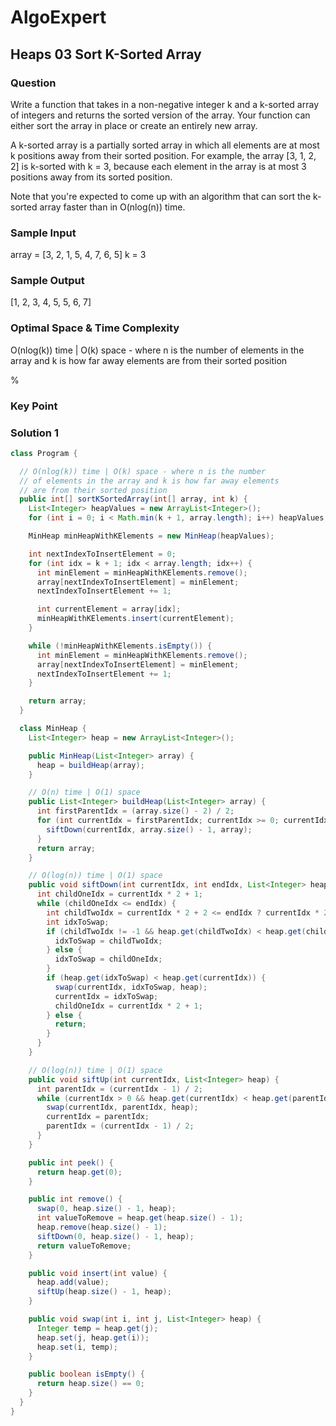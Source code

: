 # AlgoExpert

## Heaps 03 Sort K-Sorted Array

### Question

Write a function that takes in a non-negative integer k and a k-sorted array of integers and returns the sorted version of the array. Your function can either sort the array in place or create an entirely new array.

A k-sorted array is a partially sorted array in which all elements are at most k positions away from their sorted position. For example, the array [3, 1, 2, 2] is k-sorted with k = 3, because each element in the array is at most 3 positions away from its sorted position.

Note that you're expected to come up with an algorithm that can sort the k-sorted array faster than in O(nlog(n)) time.

### Sample Input

array = [3, 2, 1, 5, 4, 7, 6, 5]
k = 3

### Sample Output

[1, 2, 3, 4, 5, 5, 6, 7]

### Optimal Space & Time Complexity

O(nlog(k)) time | O(k) space - where n is the number of elements in the array and k is how far away elements are from their sorted position

%

### Key Point

### Solution 1

```java
class Program {

  // O(nlog(k)) time | O(k) space - where n is the number
  // of elements in the array and k is how far away elements
  // are from their sorted position
  public int[] sortKSortedArray(int[] array, int k) {
    List<Integer> heapValues = new ArrayList<Integer>();
    for (int i = 0; i < Math.min(k + 1, array.length); i++) heapValues.add(array[i]);

    MinHeap minHeapWithKElements = new MinHeap(heapValues);

    int nextIndexToInsertElement = 0;
    for (int idx = k + 1; idx < array.length; idx++) {
      int minElement = minHeapWithKElements.remove();
      array[nextIndexToInsertElement] = minElement;
      nextIndexToInsertElement += 1;

      int currentElement = array[idx];
      minHeapWithKElements.insert(currentElement);
    }

    while (!minHeapWithKElements.isEmpty()) {
      int minElement = minHeapWithKElements.remove();
      array[nextIndexToInsertElement] = minElement;
      nextIndexToInsertElement += 1;
    }

    return array;
  }

  class MinHeap {
    List<Integer> heap = new ArrayList<Integer>();

    public MinHeap(List<Integer> array) {
      heap = buildHeap(array);
    }

    // O(n) time | O(1) space
    public List<Integer> buildHeap(List<Integer> array) {
      int firstParentIdx = (array.size() - 2) / 2;
      for (int currentIdx = firstParentIdx; currentIdx >= 0; currentIdx--) {
        siftDown(currentIdx, array.size() - 1, array);
      }
      return array;
    }

    // O(log(n)) time | O(1) space
    public void siftDown(int currentIdx, int endIdx, List<Integer> heap) {
      int childOneIdx = currentIdx * 2 + 1;
      while (childOneIdx <= endIdx) {
        int childTwoIdx = currentIdx * 2 + 2 <= endIdx ? currentIdx * 2 + 2 : -1;
        int idxToSwap;
        if (childTwoIdx != -1 && heap.get(childTwoIdx) < heap.get(childOneIdx)) {
          idxToSwap = childTwoIdx;
        } else {
          idxToSwap = childOneIdx;
        }
        if (heap.get(idxToSwap) < heap.get(currentIdx)) {
          swap(currentIdx, idxToSwap, heap);
          currentIdx = idxToSwap;
          childOneIdx = currentIdx * 2 + 1;
        } else {
          return;
        }
      }
    }

    // O(log(n)) time | O(1) space
    public void siftUp(int currentIdx, List<Integer> heap) {
      int parentIdx = (currentIdx - 1) / 2;
      while (currentIdx > 0 && heap.get(currentIdx) < heap.get(parentIdx)) {
        swap(currentIdx, parentIdx, heap);
        currentIdx = parentIdx;
        parentIdx = (currentIdx - 1) / 2;
      }
    }

    public int peek() {
      return heap.get(0);
    }

    public int remove() {
      swap(0, heap.size() - 1, heap);
      int valueToRemove = heap.get(heap.size() - 1);
      heap.remove(heap.size() - 1);
      siftDown(0, heap.size() - 1, heap);
      return valueToRemove;
    }

    public void insert(int value) {
      heap.add(value);
      siftUp(heap.size() - 1, heap);
    }

    public void swap(int i, int j, List<Integer> heap) {
      Integer temp = heap.get(j);
      heap.set(j, heap.get(i));
      heap.set(i, temp);
    }

    public boolean isEmpty() {
      return heap.size() == 0;
    }
  }
}

```
